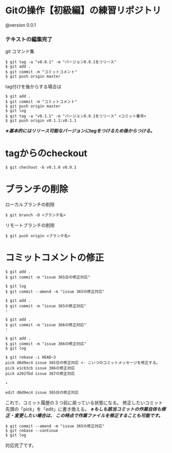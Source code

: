 # Gitの操作【初級編】の練習リポジトリ

@version 0.0.1

### テキストの編集完了
git コマンド集 
  

```
$ git tag -a "v0.0.1" -m "バージョン0.0.1をリリース"
$ git add .
$ git commit -m "コミットコメント"
$ git push origin master
```

tag付けを後からする場合は 

```
$ git add .
$ git commit -m "コミットコメント"
$ git push origin master
$ git log
$ git tag -a "v0.1.1" -m "バージョン0.0.1をリリース" <コミット番号>
$ git push origin v0.1.1:v0.1.1
```
***※基本的にはリリース可能なバージョンにtagをつけるため後からつける。*** 


# tagからのcheckout
```
$ git chechout -b v0.1.0 v0.0.1
```

# ブランチの削除 
ローカルブランチの削除  
```
$ git branch -D <ブランチ名>
```

リモートブランチの削除  
```
$ git push origin <ブランチ名>
```

# コミットコメントの修正

```
$ git add .
$ git commit -m "issue 365日の修正対応"

$ git log
$ git commit --amend -m "issue 365の修正対応"
```

```
$ git add .
$ git commit -m "issue 365の修正対応"
:

$ git add .
$ git commit -m "issue 366の修正対応" 
:

$ git add .
$ git commit -m "issue 366の修正対応" 
$ git log
```

```
$ git rebase -i HEAD~3
pick d6d9ec4 issue 365日の修正対応 <- こいつのコミットメッセージを修正する。
pick e1cb3cb issue 366の修正対応
pick a202fbd issue 367の修正対応 

↓

edit d6d9ec4 issue 365日の修正対応

```
これで、コミット履歴の３つ前に戻っている状態になる。
修正したいコミット先頭の「pick」を「edit」に書き換える。
***※もしも該当コミットの作業自体も修正・変更したい場合は、  この時点で作業ファイルを修正することも可能です。***  

```
$ git commit --amend -m "issue 365の修正対応"
$ git rebase --continue
$ git log
```
対応完了です。

